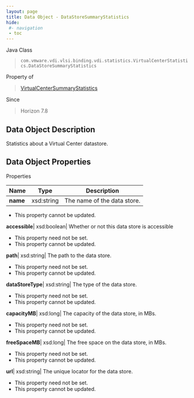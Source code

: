 ```yaml
---
layout: page
title: Data Object - DataStoreSummaryStatistics
hide:
 #- navigation
 - toc
---
```






Java Class  
> `com.vmware.vdi.vlsi.binding.vdi.statistics.VirtualCenterStatistics.DataStoreSummaryStatistics`

Property of  
> [VirtualCenterSummaryStatistics](vdi.statistics.VirtualCenterStatistics.VirtualCenterSummaryStatistics.md#field_detail)

Since  
> Horizon 7.8


## Data Object Description 

Statistics about a Virtual Center datastore. 

## Data Object Properties

Properties

Name |  Type |  Description   
---|---|---  
**name**|  xsd:string|  The name of the data store.   


 * This property cannot be updated.

  
**accessible**|  xsd:boolean|  Whether or not this data store is accessible   


 * This property need not be set.
 * This property cannot be updated.

  
**path**|  xsd:string|  The path to the data store.   


 * This property need not be set.
 * This property cannot be updated.

  
**dataStoreType**|  xsd:string|  The type of the data store.   


 * This property need not be set.
 * This property cannot be updated.

  
**capacityMB**|  xsd:long|  The capacity of the data store, in MBs.   


 * This property need not be set.
 * This property cannot be updated.

  
**freeSpaceMB**|  xsd:long|  The free space on the data store, in MBs.   


 * This property need not be set.
 * This property cannot be updated.

  
**url**|  xsd:string|  The unique locator for the data store.   


 * This property need not be set.
 * This property cannot be updated.

  
  
  
   
  
  
